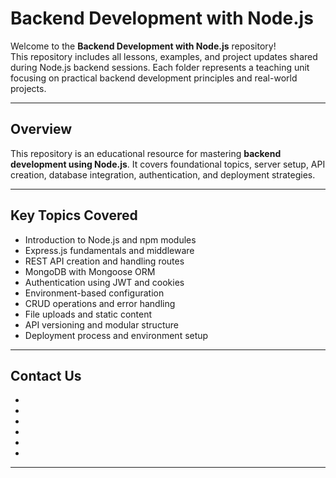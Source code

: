 # Backend Development with Node.js

Welcome to the **Backend Development with Node.js** repository!  
This repository includes all lessons, examples, and project updates shared during Node.js backend sessions. Each folder represents a teaching unit focusing on practical backend development principles and real-world projects.

---

## Overview

This repository is an educational resource for mastering **backend development using Node.js**. It covers foundational topics, server setup, API creation, database integration, authentication, and deployment strategies.

---

## Key Topics Covered

- Introduction to Node.js and npm modules  
- Express.js fundamentals and middleware  
- REST API creation and handling routes  
- MongoDB with Mongoose ORM  
- Authentication using JWT and cookies  
- Environment-based configuration  
- CRUD operations and error handling  
- File uploads and static content  
- API versioning and modular structure  
- Deployment process and environment setup

---
## Contact Us

- [Visit my website]: (https://techardent.netlify.app/)
- [Linkedin]: https://www.linkedin.com/in/rahulardentian/
- [Youtube Channel]: https://www.youtube.com/@trendstalk1677
- [Twitter]: https://x.com/programmerchoi1?t=cPlE3BD99C6UT1vAj2ueQQ&s=09
- [Replit]: https://replit.com/@Rahuleng-spec
- [Instagram]: https://www.instagram.com/techardent_/

---




